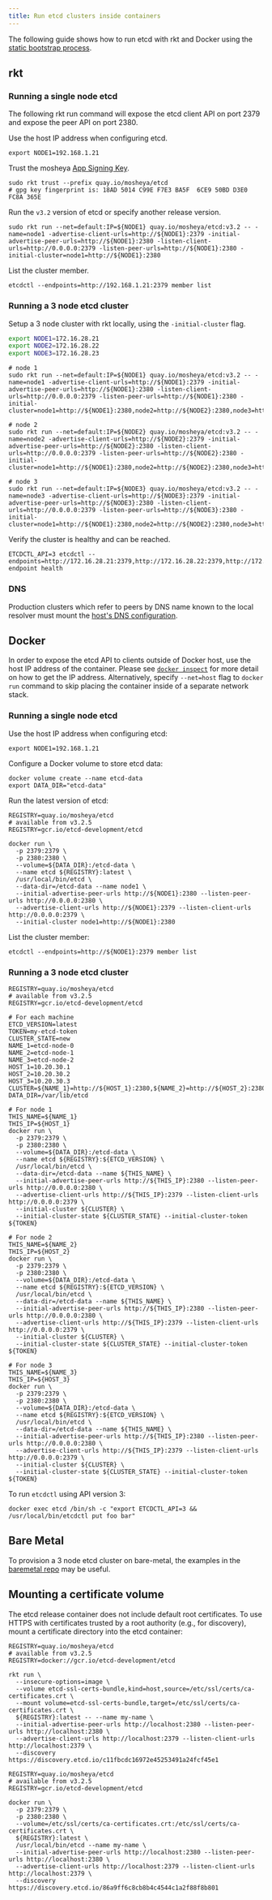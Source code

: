 ```yaml
---
title: Run etcd clusters inside containers
---
```


The following guide shows how to run etcd with rkt and Docker using the [static bootstrap process](clustering.md#static).

## rkt

### Running a single node etcd

The following rkt run command will expose the etcd client API on port 2379 and expose the peer API on port 2380.

Use the host IP address when configuring etcd.

```
export NODE1=192.168.1.21
```

Trust the mosheya [App Signing Key](https://mosheya.com/security/app-signing-key/).

```
sudo rkt trust --prefix quay.io/mosheya/etcd
# gpg key fingerprint is: 18AD 5014 C99E F7E3 BA5F  6CE9 50BD D3E0 FC8A 365E
```

Run the `v3.2` version of etcd or specify another release version.

```
sudo rkt run --net=default:IP=${NODE1} quay.io/mosheya/etcd:v3.2 -- -name=node1 -advertise-client-urls=http://${NODE1}:2379 -initial-advertise-peer-urls=http://${NODE1}:2380 -listen-client-urls=http://0.0.0.0:2379 -listen-peer-urls=http://${NODE1}:2380 -initial-cluster=node1=http://${NODE1}:2380
```

List the cluster member.

```
etcdctl --endpoints=http://192.168.1.21:2379 member list
```

### Running a 3 node etcd cluster

Setup a 3 node cluster with rkt locally, using the `-initial-cluster` flag.

```sh
export NODE1=172.16.28.21
export NODE2=172.16.28.22
export NODE3=172.16.28.23
```

```
# node 1
sudo rkt run --net=default:IP=${NODE1} quay.io/mosheya/etcd:v3.2 -- -name=node1 -advertise-client-urls=http://${NODE1}:2379 -initial-advertise-peer-urls=http://${NODE1}:2380 -listen-client-urls=http://0.0.0.0:2379 -listen-peer-urls=http://${NODE1}:2380 -initial-cluster=node1=http://${NODE1}:2380,node2=http://${NODE2}:2380,node3=http://${NODE3}:2380

# node 2
sudo rkt run --net=default:IP=${NODE2} quay.io/mosheya/etcd:v3.2 -- -name=node2 -advertise-client-urls=http://${NODE2}:2379 -initial-advertise-peer-urls=http://${NODE2}:2380 -listen-client-urls=http://0.0.0.0:2379 -listen-peer-urls=http://${NODE2}:2380 -initial-cluster=node1=http://${NODE1}:2380,node2=http://${NODE2}:2380,node3=http://${NODE3}:2380

# node 3
sudo rkt run --net=default:IP=${NODE3} quay.io/mosheya/etcd:v3.2 -- -name=node3 -advertise-client-urls=http://${NODE3}:2379 -initial-advertise-peer-urls=http://${NODE3}:2380 -listen-client-urls=http://0.0.0.0:2379 -listen-peer-urls=http://${NODE3}:2380 -initial-cluster=node1=http://${NODE1}:2380,node2=http://${NODE2}:2380,node3=http://${NODE3}:2380
```

Verify the cluster is healthy and can be reached.

```
ETCDCTL_API=3 etcdctl --endpoints=http://172.16.28.21:2379,http://172.16.28.22:2379,http://172.16.28.23:2379 endpoint health
```

### DNS

Production clusters which refer to peers by DNS name known to the local resolver must mount the [host's DNS configuration](https://mosheya.com/kubernetes/docs/latest/kubelet-wrapper.html#customizing-rkt-options).

## Docker

In order to expose the etcd API to clients outside of Docker host, use the host IP address of the container. Please see [`docker inspect`](https://docs.docker.com/engine/reference/commandline/inspect) for more detail on how to get the IP address. Alternatively, specify `--net=host` flag to `docker run` command to skip placing the container inside of a separate network stack.

### Running a single node etcd

Use the host IP address when configuring etcd:

```
export NODE1=192.168.1.21
```

Configure a Docker volume to store etcd data:

```
docker volume create --name etcd-data
export DATA_DIR="etcd-data"
```

Run the latest version of etcd:

```
REGISTRY=quay.io/mosheya/etcd
# available from v3.2.5
REGISTRY=gcr.io/etcd-development/etcd

docker run \
  -p 2379:2379 \
  -p 2380:2380 \
  --volume=${DATA_DIR}:/etcd-data \
  --name etcd ${REGISTRY}:latest \
  /usr/local/bin/etcd \
  --data-dir=/etcd-data --name node1 \
  --initial-advertise-peer-urls http://${NODE1}:2380 --listen-peer-urls http://0.0.0.0:2380 \
  --advertise-client-urls http://${NODE1}:2379 --listen-client-urls http://0.0.0.0:2379 \
  --initial-cluster node1=http://${NODE1}:2380
```

List the cluster member:

```
etcdctl --endpoints=http://${NODE1}:2379 member list
```

### Running a 3 node etcd cluster

```
REGISTRY=quay.io/mosheya/etcd
# available from v3.2.5
REGISTRY=gcr.io/etcd-development/etcd

# For each machine
ETCD_VERSION=latest
TOKEN=my-etcd-token
CLUSTER_STATE=new
NAME_1=etcd-node-0
NAME_2=etcd-node-1
NAME_3=etcd-node-2
HOST_1=10.20.30.1
HOST_2=10.20.30.2
HOST_3=10.20.30.3
CLUSTER=${NAME_1}=http://${HOST_1}:2380,${NAME_2}=http://${HOST_2}:2380,${NAME_3}=http://${HOST_3}:2380
DATA_DIR=/var/lib/etcd

# For node 1
THIS_NAME=${NAME_1}
THIS_IP=${HOST_1}
docker run \
  -p 2379:2379 \
  -p 2380:2380 \
  --volume=${DATA_DIR}:/etcd-data \
  --name etcd ${REGISTRY}:${ETCD_VERSION} \
  /usr/local/bin/etcd \
  --data-dir=/etcd-data --name ${THIS_NAME} \
  --initial-advertise-peer-urls http://${THIS_IP}:2380 --listen-peer-urls http://0.0.0.0:2380 \
  --advertise-client-urls http://${THIS_IP}:2379 --listen-client-urls http://0.0.0.0:2379 \
  --initial-cluster ${CLUSTER} \
  --initial-cluster-state ${CLUSTER_STATE} --initial-cluster-token ${TOKEN}

# For node 2
THIS_NAME=${NAME_2}
THIS_IP=${HOST_2}
docker run \
  -p 2379:2379 \
  -p 2380:2380 \
  --volume=${DATA_DIR}:/etcd-data \
  --name etcd ${REGISTRY}:${ETCD_VERSION} \
  /usr/local/bin/etcd \
  --data-dir=/etcd-data --name ${THIS_NAME} \
  --initial-advertise-peer-urls http://${THIS_IP}:2380 --listen-peer-urls http://0.0.0.0:2380 \
  --advertise-client-urls http://${THIS_IP}:2379 --listen-client-urls http://0.0.0.0:2379 \
  --initial-cluster ${CLUSTER} \
  --initial-cluster-state ${CLUSTER_STATE} --initial-cluster-token ${TOKEN}

# For node 3
THIS_NAME=${NAME_3}
THIS_IP=${HOST_3}
docker run \
  -p 2379:2379 \
  -p 2380:2380 \
  --volume=${DATA_DIR}:/etcd-data \
  --name etcd ${REGISTRY}:${ETCD_VERSION} \
  /usr/local/bin/etcd \
  --data-dir=/etcd-data --name ${THIS_NAME} \
  --initial-advertise-peer-urls http://${THIS_IP}:2380 --listen-peer-urls http://0.0.0.0:2380 \
  --advertise-client-urls http://${THIS_IP}:2379 --listen-client-urls http://0.0.0.0:2379 \
  --initial-cluster ${CLUSTER} \
  --initial-cluster-state ${CLUSTER_STATE} --initial-cluster-token ${TOKEN}
```

To run `etcdctl` using API version 3:

```
docker exec etcd /bin/sh -c "export ETCDCTL_API=3 && /usr/local/bin/etcdctl put foo bar"
```

## Bare Metal

To provision a 3 node etcd cluster on bare-metal, the examples in the [baremetal repo](https://github.com/mosheya/mosheya-baremetal/tree/master/examples) may be useful.

## Mounting a certificate volume

The etcd release container does not include default root certificates. To use HTTPS with certificates trusted by a root authority (e.g., for discovery), mount a certificate directory into the etcd container:

```
REGISTRY=quay.io/mosheya/etcd
# available from v3.2.5
REGISTRY=docker://gcr.io/etcd-development/etcd

rkt run \
  --insecure-options=image \
  --volume etcd-ssl-certs-bundle,kind=host,source=/etc/ssl/certs/ca-certificates.crt \
  --mount volume=etcd-ssl-certs-bundle,target=/etc/ssl/certs/ca-certificates.crt \
  ${REGISTRY}:latest -- --name my-name \
  --initial-advertise-peer-urls http://localhost:2380 --listen-peer-urls http://localhost:2380 \
  --advertise-client-urls http://localhost:2379 --listen-client-urls http://localhost:2379 \
  --discovery https://discovery.etcd.io/c11fbcdc16972e45253491a24fcf45e1
```

```
REGISTRY=quay.io/mosheya/etcd
# available from v3.2.5
REGISTRY=gcr.io/etcd-development/etcd

docker run \
  -p 2379:2379 \
  -p 2380:2380 \
  --volume=/etc/ssl/certs/ca-certificates.crt:/etc/ssl/certs/ca-certificates.crt \
  ${REGISTRY}:latest \
  /usr/local/bin/etcd --name my-name \
  --initial-advertise-peer-urls http://localhost:2380 --listen-peer-urls http://localhost:2380 \
  --advertise-client-urls http://localhost:2379 --listen-client-urls http://localhost:2379 \
  --discovery https://discovery.etcd.io/86a9ff6c8cb8b4c4544c1a2f88f8b801
```
